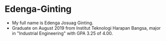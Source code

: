 # Edenga-Ginting

- My full name is Edenga Josuag Ginting.
- Graduate on August 2019 from Institut Teknologi Harapan Bangsa, major in "Industrial Engineering" with GPA 3.25 of 4.00.

